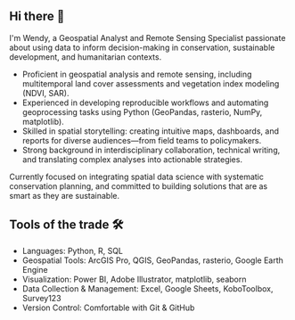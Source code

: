 ## Hi there 👋

I'm Wendy, a Geospatial Analyst and Remote Sensing Specialist passionate about using data to inform decision-making in conservation, sustainable development, and humanitarian contexts.

- Proficient in geospatial analysis and remote sensing, including multitemporal land cover assessments and vegetation index modeling (NDVI, SAR).
- Experienced in developing reproducible workflows and automating geoprocessing tasks using Python (GeoPandas, rasterio, NumPy, matplotlib).
- Skilled in spatial storytelling: creating intuitive maps, dashboards, and reports for diverse audiences—from field teams to policymakers.
- Strong background in interdisciplinary collaboration, technical writing, and translating complex analyses into actionable strategies.

Currently focused on integrating spatial data science with systematic conservation planning, and committed to building solutions that are as smart as they are sustainable.



## Tools of the trade 🛠️

- Languages: Python, R, SQL
- Geospatial Tools: ArcGIS Pro, QGIS, GeoPandas, rasterio, Google Earth Engine
- Visualization: Power BI, Adobe Illustrator, matplotlib, seaborn
- Data Collection & Management: Excel, Google Sheets, KoboToolbox, Survey123
- Version Control: Comfortable with Git & GitHub



<!--
**WennOlarteE/WennOlarteE** is a ✨ _special_ ✨ repository because its `README.md` (this file) appears on your GitHub profile.

Here are some ideas to get you started:

- 🔭 I’m currently working on ...
- 🌱 I’m currently learning ...
- 👯 I’m looking to collaborate on ...
- 🤔 I’m looking for help with ...
- 💬 Ask me about ...
- 📫 How to reach me: ...
- 😄 Pronouns: ...
- ⚡ Fun fact: ...
-->
